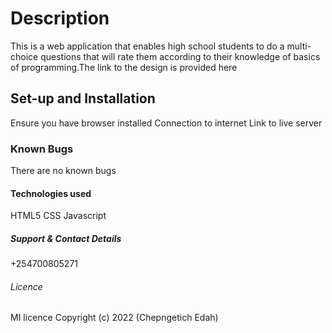 # Description
This is a web application that enables high school students to do a multi-choice questions that will rate them according to their knowledge of basics of programming.The link to the design is provided here 

## Set-up and Installation
Ensure you have browser installed
Connection to internet
Link to live server

### Known Bugs
There are no known bugs

#### Technologies used
HTML5
CSS
Javascript

##### Support & Contact Details
+254700805271

###### Licence
MI licence Copyright (c) 2022 (Chepngetich Edah)